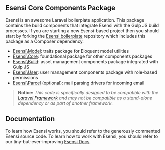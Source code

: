 ## Esensi Core Components Package

Esensi is an awesome Laravel boilerplate application. This package contains the build components that integrate Esensi with the Gulp JS build processes. If you are starting a new Esensi-based project then you should start by forking the [Esensi boilerplate](http://github.com/esensi/esensi) repository which includes this package as a Composer dependency.

- [Esensi\Model](http://github.com/esensi/model/tree/0.4/src): traits package for Eloquent model utilities
- [Esensi\Core](http://github.com/esensi/core/tree/0.4/src): foundational package for other components packages
- [Esensi\Build](http://github.com/esensi/build/tree/0.4/src): asset management components package integrated with Gulp JS
- [Esensi\User](http://github.com/esensi/user/tree/0.4/src): user management components package with role-based permissions
- [Esensi\Parcel](http://github.com/esensi/parcel/tree/0.4/src) (optional): mail parsing drivers for incoming email

> **Notice:** _This code is specifically designed to be compatible with the [Laravel Framework](http://laravel.com) and may not be compatible as a stand-alone dependency or as part of another framework._

## Documentation

To learn how Esensi works, you should refer to the generously commented Esensi source code. To learn how to work with Esensi, you should refer to our tiny-but-ever-improving [Esensi Docs](https://github.com/esensi/docs).
